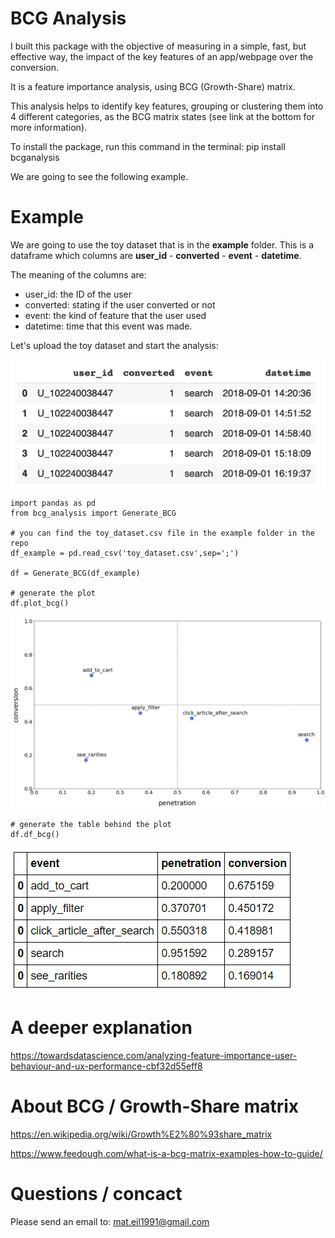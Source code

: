 # BCG Analysis

I built this package with the objective of measuring in a simple, fast, but effective way, the impact of the key features of an app/webpage over the conversion.

It is a feature importance analysis, using BCG (Growth-Share) matrix.

This analysis helps to identify key features, grouping or clustering them into 4 different categories, as the BCG matrix states (see link at the bottom for more information).

To install the package, run this command in the terminal: pip install bcganalysis

We are going to see the following example.

# Example

We are going to use the toy dataset that is in the **example** folder. This is a dataframe which columns are **user_id** - **converted** - **event** - **datetime**.

The meaning of the columns are:
- user_id: the ID of the user
- converted: stating if the user converted or not
- event: the kind of feature that the user used
- datetime: time that this event was made.

Let's upload the toy dataset and start the analysis:


![](example/dataset_example.PNG)

```
import pandas as pd
from bcg_analysis import Generate_BCG

# you can find the toy_dataset.csv file in the example folder in the repo
df_example = pd.read_csv('toy_dataset.csv',sep=';')

df = Generate_BCG(df_example)

# generate the plot
df.plot_bcg()
```

![](example/plot_bcg_example.PNG)

```
# generate the table behind the plot
df.df_bcg()
```

![](example/df_bcg_example.PNG)

# A deeper explanation

https://towardsdatascience.com/analyzing-feature-importance-user-behaviour-and-ux-performance-cbf32d55eff8

# About BCG / Growth-Share matrix
https://en.wikipedia.org/wiki/Growth%E2%80%93share_matrix

https://www.feedough.com/what-is-a-bcg-matrix-examples-how-to-guide/


# Questions / concact

Please send an email to:
mat.eil1991@gmail.com
